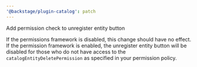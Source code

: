 ```yaml
---
'@backstage/plugin-catalog': patch
---
```


Add permission check to unregister entity button

If the permissions framework is disabled, this change should have no effect. If the permission framework is enabled, the unregister entity button will be disabled for those who do not have access to the `catalogEntityDeletePermission` as specified in your permission policy.
